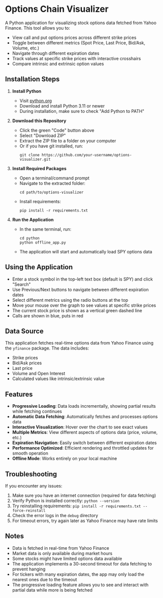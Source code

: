 # Options Chain Visualizer

A Python application for visualizing stock options data fetched from Yahoo Finance. This tool allows you to:
- View call and put options prices across different strike prices
- Toggle between different metrics (Spot Price, Last Price, Bid/Ask, Volume, etc.)
- Navigate through different expiration dates
- Track values at specific strike prices with interactive crosshairs
- Compare intrinsic and extrinsic option values

## Installation Steps

1. **Install Python**
   - Visit [python.org](https://python.org/downloads)
   - Download and install Python 3.11 or newer
   - During installation, make sure to check "Add Python to PATH"

2. **Download this Repository**
   - Click the green "Code" button above
   - Select "Download ZIP"
   - Extract the ZIP file to a folder on your computer
   - Or if you have git installed, run:
     ```
     git clone https://github.com/your-username/options-visualizer.git
     ```

3. **Install Required Packages**
   - Open a terminal/command prompt
   - Navigate to the extracted folder:
     ```
     cd path/to/options-visualizer
     ```
   - Install requirements:
     ```
     pip install -r requirements.txt
     ```

4. **Run the Application**
   - In the same terminal, run:
     ```
     cd python
     python offline_app.py
     ```
   - The application will start and automatically load SPY options data

## Using the Application

- Enter a stock symbol in the top-left text box (default is SPY) and click "Search"
- Use Previous/Next buttons to navigate between different expiration dates
- Select different metrics using the radio buttons at the top
- Move your mouse over the graph to see values at specific strike prices
- The current stock price is shown as a vertical green dashed line
- Calls are shown in blue, puts in red

## Data Source

This application fetches real-time options data from Yahoo Finance using the `yfinance` package. The data includes:
- Strike prices
- Bid/Ask prices
- Last price
- Volume and Open Interest
- Calculated values like intrinsic/extrinsic value

## Features

- **Progressive Loading**: Data loads incrementally, showing partial results while fetching continues
- **Automatic Data Fetching**: Automatically fetches and processes options data
- **Interactive Visualization**: Hover over the chart to see exact values
- **Multiple Metrics**: View different aspects of options data (price, volume, etc.)
- **Expiration Navigation**: Easily switch between different expiration dates
- **Performance Optimized**: Efficient rendering and throttled updates for smooth operation
- **Offline Mode**: Works entirely on your local machine

## Troubleshooting

If you encounter any issues:
1. Make sure you have an internet connection (required for data fetching)
2. Verify Python is installed correctly: `python --version`
3. Try reinstalling requirements: `pip install -r requirements.txt --force-reinstall`
4. Check the error logs in the `debug` directory
5. For timeout errors, try again later as Yahoo Finance may have rate limits

## Notes

- Data is fetched in real-time from Yahoo Finance
- Market data is only available during market hours
- Some stocks might have limited options data available
- The application implements a 30-second timeout for data fetching to prevent hanging
- For tickers with many expiration dates, the app may only load the nearest ones due to the timeout
- The progressive loading feature allows you to see and interact with partial data while more is being fetched
